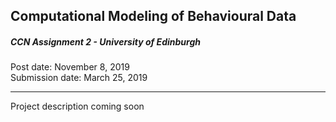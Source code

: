 ## Computational Modeling of Behavioural Data

##### CCN Assignment 2 - University of Edinburgh

Post date: November 8, 2019
<br>
Submission date: March 25, 2019

---

Project description coming soon
